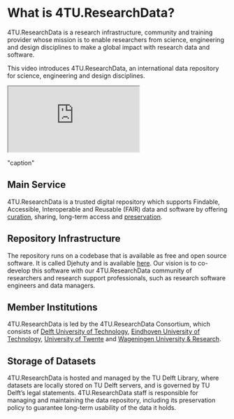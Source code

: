 # What is 4TU.ResearchData?

4TU.ResearchData is a research infrastructure, community and training provider whose mission is to enable researchers from science, engineering and design disciplines to make a global impact with research data and software. 

This video introduces 4TU.ResearchData, an international data repository for science, engineering and design disciplines.

<div class="responsive-iframe-container">
    <iframe src="https://youtu.be/embed/DdjDSmhOa64?feature=shared" allowfullscreen="allowfullscreen" allow="autoplay *; geolocation *; microphone *; camera *; midi *; encrypted-media *"></iframe>
</div>
<p class="caption">"caption"</p>

## Main Service

4TU.ResearchData is a trusted digital repository which supports Findable, Accessible, Interoperable and Reusable (FAIR) data and software by offering [curation](/submission_workflow/data_curation.md), sharing, long-term access and [preservation](/data_preservation/intro.md). 

## Repository Infrastructure

The repository runs on a codebase that is available as free and open source software. It is called Djehuty and is available [here](https://github.com/4TUResearchData/djehuty). Our vision is to co-develop this software with our 4TU.ResearchData community of researchers and research support professionals, such as research software engineers and data managers. 

## Member Institutions

4TU.ResearchData is led by the 4TU.ResearchData Consortium, which consists of [Delft University of Technology](https://www.tudelft.nl), [Eindhoven University of Technology](https://www.tue.nl/en), [University of Twente](https://www.utwente.nl/en) and [Wageningen University & Research](https://www.wur.nl/en.htm).

## Storage of Datasets

4TU.ResearchData is hosted and managed by the TU Delft Library, where datasets are locally stored on TU Delft servers, and is governed by TU Delft’s legal statements. 4TU.ResearchData staff is responsible for managing and maintaining the data repository, including its preservation policy to guarantee long-term usability of the data it holds.